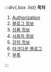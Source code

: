 :::div{.box .list}
**목차**

1.  [Authorization](/eduAPI/specification/authorization)
2.  [블로그 정보](/eduAPI/specification/blog)
3.  [상품 정보](/eduAPI/specification/product)
4.  [사용자 정보](/eduAPI/specification/user)
5.  [강의 정보](/eduAPI/specification/lecture)
6.  [마크다운 블로그](/eduAPI/specification/markdown)
7.  [부록](/eduAPI/specification/appendix)

:::
